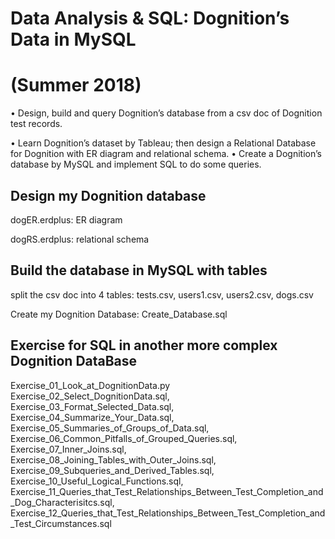 # Data Analysis & SQL: Dognition’s Data in MySQL 
# (Summer 2018)
• Design, build and query Dognition’s database from a csv doc of Dognition test records.

• Learn Dognition’s dataset by Tableau; then design a Relational Database for Dognition with ER diagram
and relational schema.
• Create a Dognition’s database by MySQL and implement SQL to do some queries.

## Design my Dognition database
dogER.erdplus: ER diagram

dogRS.erdplus: relational schema

## Build the database in MySQL with tables
split the csv doc into 4 tables:
tests.csv, 
users1.csv, 
users2.csv, 
dogs.csv

Create my Dognition Database: Create_Database.sql

## Exercise for SQL in another more complex Dognition DataBase 
Exercise_01_Look_at_DognitionData.py
Exercise_02_Select_DognitionData.sql, Exercise_03_Format_Selected_Data.sql, Exercise_04_Summarize_Your_Data.sql, Exercise_05_Summaries_of_Groups_of_Data.sql, Exercise_06_Common_Pitfalls_of_Grouped_Queries.sql, Exercise_07_Inner_Joins.sql, Exercise_08_Joining_Tables_with_Outer_Joins.sql, Exercise_09_Subqueries_and_Derived_Tables.sql, Exercise_10_Useful_Logical_Functions.sql, Exercise_11_Queries_that_Test_Relationships_Between_Test_Completion_and_Dog_Characterisitcs.sql, Exercise_12_Queries_that_Test_Relationships_Between_Test_Completion_and_Test_Circumstances.sql
